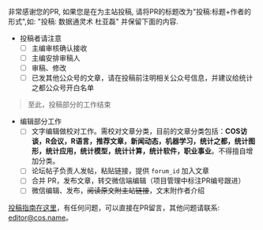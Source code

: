 非常感谢您的PR, 如果您是在为主站投稿, 请将PR的标题改为"投稿:标题+作者的形式",如:
"投稿: 数据通灵术 杜亚磊"
并保留下面的内容.

- 投稿者请注意
  - [ ] 主编审核确认接收
  - [ ] 主编安排审稿人
  - [ ] 审稿、修改
  - [ ] 已发其他公众号的文章，请在投稿前注明相关公众号信息，并建议给统计之都公众号开白名单

> 至此，投稿部分的工作结束

- 编辑部分工作
  - [ ] 文字编辑做校对工作。需校对文章分类，目前的文章分类包括：**COS访谈，R会议，R语言，推荐文章，新闻动态，机器学习，统计之都，统计图形，统计应用，统计模型，统计计算，统计软件，职业事业**。不得擅自增加分类。  
  - [ ] 论坛帖子负责人发帖，粘贴链接，提供 `forum_id` 加入文章
  - [ ] 合并 PR，发布文章，转交微信端编辑（项目管理中标注PR编号跟进）
  - [ ] 微信编辑、发布，~~阅读原文附主站链接~~，文末附作者介绍 

[投稿指南在这里](https://cosx.org/contribute/)，有任何问题，可以直接在PR留言，其他问题请联系: editor@cos.name。
